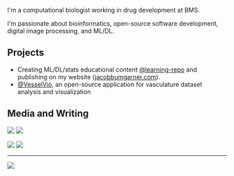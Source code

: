 I'm a computational biologist working in drug development at BMS.

I'm passionate about bioinformatics, open-source software development, digital image processing, and ML/DL. 

## Projects
- Creating ML/DL/stats educational content [@learning-repo](https://github.com/JacobBumgarner/learning-repo) and publishing on my website ([jacobbumgarner.com](https://jacobbumgarner.com/)).
- [@VesselVio](https://github.com/JacobBumgarner/VesselVio), an open-source application for vasculature dataset analysis and visualization

## Media and Writing
    
[![](https://img.shields.io/badge/follow-%40bumgarner_jr-1DA1F2?logo=twitter&style=social)](https://twitter.com/Bumgarner_JR)
[![](https://img.shields.io/badge/LinkedIn-4285F4?style=flat&logo=linkedin)](https://www.linkedin.com/in/jacob-bumgarner/)
    
[![](https://img.shields.io/badge/Medium-000000?style=flat&logo=medium&logoColor=white)](https://medium.com/@jacobbumgarner)
[![](https://img.shields.io/badge/Google%20Scholar-4285F4?style=flat&logo=google-scholar&logoColor=white)](https://scholar.google.com/citations?user=7OYh18AAAAAJ&hl=en) 

---
    
![](https://img.shields.io/github/stars/jacobbumgarner?label=Total%20Stars&style=social)
<!-- ![](https://komarev.com/ghpvc/?username=jacobbumgarner&color=orange&label=Profile+visits) -->
